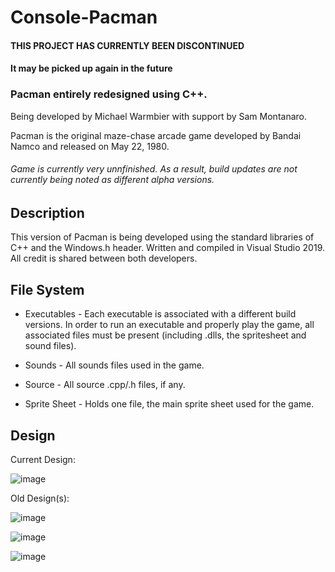 # Console-Pacman

#### THIS PROJECT HAS CURRENTLY BEEN DISCONTINUED
#### It may be picked up again in the future

### Pacman entirely redesigned using C++. 

Being developed by Michael Warmbier with support by Sam Montanaro.

Pacman is the original maze-chase arcade game developed by Bandai Namco and released on May 22, 1980.

###### Game is currently very unnfinished. As a result, build updates are _not_ currently being noted as different alpha versions.

## Description

This version of Pacman is being developed using the standard libraries of C++ and the Windows.h header. Written and compiled in Visual Studio 2019. All credit is shared between both developers.

## File System

* Executables - Each executable is associated with a different build versions. In order to run an executable and properly play the game, all associated files must be present (including .dlls, the spritesheet and sound files).

* Sounds - All sounds files used in the game.

* Source - All source .cpp/.h files, if any.

* Sprite Sheet - Holds one file, the main sprite sheet used for the game.


## Design

Current Design:

![image](https://cdn.discordapp.com/attachments/531619328760610826/634410502864240640/unknown.png)

Old Design(s):

![image](https://user-images.githubusercontent.com/44079959/61318267-aa153c80-a7d2-11e9-888c-a5aa10c4a3e1.png)

![image](https://user-images.githubusercontent.com/44079959/59776884-93d29a00-9281-11e9-8e7e-636f6c5d5833.png)

![image](https://user-images.githubusercontent.com/44079959/59776935-aa78f100-9281-11e9-9c64-e8aadf9b4e88.png)
